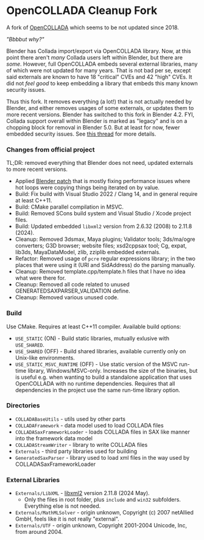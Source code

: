 # OpenCOLLADA Cleanup Fork

A fork of [OpenCOLLADA](https://github.com/KhronosGroup/OpenCOLLADA) which seems to be not updated since 2018.

*"Bbbbut why?"*

Blender has Collada import/export via OpenCOLLADA library. Now, at this point there aren't _many_ Collada users left within Blender,
but there are _some_. However, full OpenCOLLADA embeds several external libraries, many of which were not updated for many years.
That is not bad per se, except said externals are known to have 18 "critical" CVEs and 42 "high" CVEs. It did not _feel good_ to
keep embedding a library that embeds this many known security issues.

Thus this fork. It removes everything (a lot!) that is not actually needed by Blender, and either removes usages of some externals,
or updates them to more recent versions. Blender has switched to this fork in Blender 4.2. FYI, Collada support overall within
Blender is marked as "legacy" and is on a chopping block for removal in Blender 5.0. But at least for now,
fewer embedded security issues. See [this thread](https://devtalk.blender.org/t/moving-collada-i-o-to-legacy-status/34621) for
more details.

### Changes from official project

TL;DR: removed everything that Blender does not need, updated externals to more recent versions.

* Applied [Blender patch](https://projects.blender.org/blender/blender/src/commit/63f211475/build_files/build_environment/patches/opencollada.diff)
  that is mostly fixing performance issues where hot loops were copying things being iterated on by value.
* Build: Fix build with Visual Studio 2022 / Clang 14, and in general require at least C++11.
* Build: CMake parallel compilation in MSVC.
* Build: Removed SCons build system and Visual Studio / Xcode project files.
* Build: Updated embedded `libxml2` version from 2.6.32 (2008) to 2.11.8 (2024).
* Cleanup: Removed 3dsmax, Maya plugins; Validator tools; 3ds/ma/ogre converters; G3D browser; website files;
  xsd2cppsax tool; Cg, expat, lib3ds, MayaDataModel, zlib, zziplib embedded externals.
* Refactor: Removed usage of `pcre` regular expressions library; in the two places that were using it (URI and SidAddress)
  do the parsing manually.
* Cleanup: Removed template.cpp/template.h files that I have no idea what were there for.
* Cleanup: Removed all code related to unused GENERATEDSAXPARSER_VALIDATION define.
* Cleanup: Removed various unused code.

### Build

Use CMake. Requires at least C++11 compiler. Available build options:
* `USE_STATIC` (ON) - Build static libraries, mutually exlusive with `USE_SHARED`.
* `USE_SHARED` (OFF) - Build shared libraries, available currently only on Unix-like environments.
* `USE_STATIC_MSVC_RUNTIME` (OFF) - Use static version of the MSVC run-time library, Windows/MSVC-only.
Increases the size of the binaries, but is useful e.g. when wanting to build a standalone application that
uses OpenCOLLADA with no runtime dependencies. Requires that all dependencies in the project use the
same run-time library option.

### Directories

* `COLLADABaseUtils` - utils used by other parts
* `COLLADAFramework` - data model used to load COLLADA files
* `COLLADASaxFrameworkLoader` - loads COLLADA files in SAX like manner into the framework data model
* `COLLADAStreamWriter` - library to write COLLADA files
* `Externals` - third party libraries used for building
* `GeneratedSaxParser` - library used to load xml files in the way used by COLLADASaxFrameworkLoader

### External Libraries

* `Externals/LibXML` - [libxml2](https://gitlab.gnome.org/GNOME/libxml2) version 2.11.8 (2024 May).
  * Only the files in root folder, plus `include` and `win32` subfolders. Everything else is not needed.
* `Externals/MathMLSolver` - origin unknown, Copyright (c) 2007 netAllied GmbH, feels like it is not really "external".
* `Externals/UTF` - origin unknown, Copyright 2001-2004 Unicode, Inc, from around 2004.
